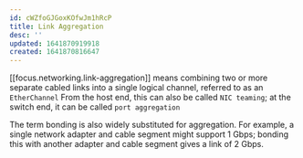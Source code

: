 ```yaml
---
id: cWZfoGJGoxKOfwJm1hRcP
title: Link Aggregation
desc: ''
updated: 1641870919918
created: 1641870816647
---
```


[[focus.networking.link-aggregation]] means combining two or more separate cabled links into a single logical channel, referred to as an `EtherChannel`
From the host end, this can also be called `NIC teaming`; at the switch end, it can be called `port aggregation`

The term bonding is also widely substituted for aggregation. 
For example, a single network adapter and cable segment might support 1 Gbps; 
bonding this with another adapter and cable segment gives a link of 2 Gbps.
